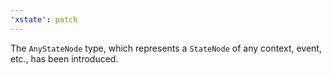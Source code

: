 ```yaml
---
'xstate': patch
---
```


The `AnyStateNode` type, which represents a `StateNode` of any context, event, etc., has been introduced.
